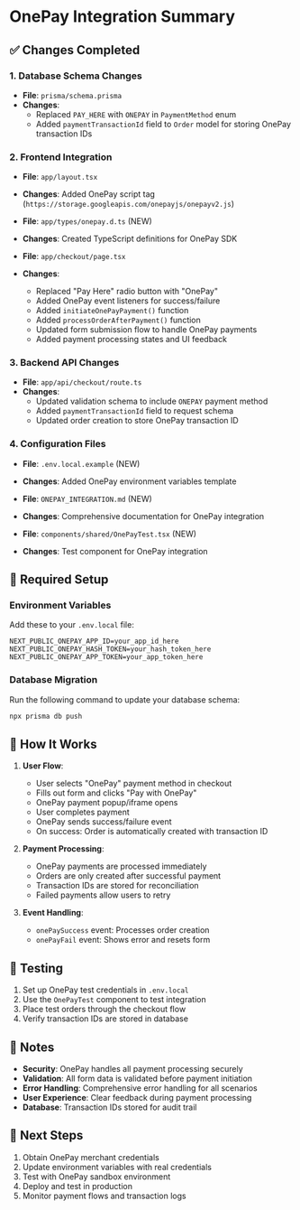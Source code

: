 # OnePay Integration Summary

## ✅ Changes Completed

### 1. Database Schema Changes

- **File**: `prisma/schema.prisma`
- **Changes**:
  - Replaced `PAY_HERE` with `ONEPAY` in `PaymentMethod` enum
  - Added `paymentTransactionId` field to `Order` model for storing OnePay transaction IDs

### 2. Frontend Integration

- **File**: `app/layout.tsx`
- **Changes**: Added OnePay script tag (`https://storage.googleapis.com/onepayjs/onepayv2.js`)

- **File**: `app/types/onepay.d.ts` (NEW)
- **Changes**: Created TypeScript definitions for OnePay SDK

- **File**: `app/checkout/page.tsx`
- **Changes**:
  - Replaced "Pay Here" radio button with "OnePay"
  - Added OnePay event listeners for success/failure
  - Added `initiateOnePayPayment()` function
  - Added `processOrderAfterPayment()` function
  - Updated form submission flow to handle OnePay payments
  - Added payment processing states and UI feedback

### 3. Backend API Changes

- **File**: `app/api/checkout/route.ts`
- **Changes**:
  - Updated validation schema to include `ONEPAY` payment method
  - Added `paymentTransactionId` field to request schema
  - Updated order creation to store OnePay transaction ID

### 4. Configuration Files

- **File**: `.env.local.example` (NEW)
- **Changes**: Added OnePay environment variables template

- **File**: `ONEPAY_INTEGRATION.md` (NEW)
- **Changes**: Comprehensive documentation for OnePay integration

- **File**: `components/shared/OnePayTest.tsx` (NEW)
- **Changes**: Test component for OnePay integration

## 🔧 Required Setup

### Environment Variables

Add these to your `.env.local` file:

```env
NEXT_PUBLIC_ONEPAY_APP_ID=your_app_id_here
NEXT_PUBLIC_ONEPAY_HASH_TOKEN=your_hash_token_here
NEXT_PUBLIC_ONEPAY_APP_TOKEN=your_app_token_here
```

### Database Migration

Run the following command to update your database schema:

```bash
npx prisma db push
```

## 🎯 How It Works

1. **User Flow**:

   - User selects "OnePay" payment method in checkout
   - Fills out form and clicks "Pay with OnePay"
   - OnePay payment popup/iframe opens
   - User completes payment
   - OnePay sends success/failure event
   - On success: Order is automatically created with transaction ID

2. **Payment Processing**:

   - OnePay payments are processed immediately
   - Orders are only created after successful payment
   - Transaction IDs are stored for reconciliation
   - Failed payments allow users to retry

3. **Event Handling**:
   - `onePaySuccess` event: Processes order creation
   - `onePayFail` event: Shows error and resets form

## 🧪 Testing

1. Set up OnePay test credentials in `.env.local`
2. Use the `OnePayTest` component to test integration
3. Place test orders through the checkout flow
4. Verify transaction IDs are stored in database

## 📝 Notes

- **Security**: OnePay handles all payment processing securely
- **Validation**: All form data is validated before payment initiation
- **Error Handling**: Comprehensive error handling for all scenarios
- **User Experience**: Clear feedback during payment processing
- **Database**: Transaction IDs stored for audit trail

## 🎉 Next Steps

1. Obtain OnePay merchant credentials
2. Update environment variables with real credentials
3. Test with OnePay sandbox environment
4. Deploy and test in production
5. Monitor payment flows and transaction logs
